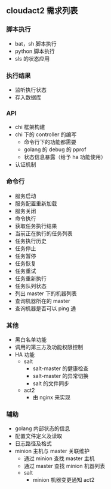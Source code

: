## cloudact2 需求列表


### 脚本执行

- bat，sh 脚本执行
- python 脚本执行
- sls 的状态应用

### 执行结果

- 监听执行状态
- 存入数据库


### API

- chi 框架构建
- chi 下的 controller 的编写
	- 命令行下的功能都需要
	- golang 的 debug 的 pprof
	- 状态信息暴露（给予 ha 功能使用）
- 认证机制


### 命令行

- 服务启动
- 服务配置重新加载
- 服务关闭
- 命令执行
- 获取任务执行结果
- 当前正在执行的任务列表
- 任务执行历史
- 任务停止
- 任务暂停
- 任务恢复
- 任务重试
- 任务重新执行
- 任务队列状态
- 列出 master 下的机器列表
- 查询机器所在的 master
- 查询机器是否可以 ping 通


### 其他

- 黑白名单功能
- 调用的第三方及功能权限控制
- HA 功能
	- salt
		- salt-master 的健康检查
		- salt-master 的异常切换
		- salt 的文件同步
	- act2
		- 由 nginx 来实现

### 辅助

- golang 内部状态的信息
- 配置文件定义及读取
- 日志路径及格式
- minion 主机与 master 关联维护
	- 通过 minion 查找 master 主机
	- 通过 master 查找 minion 机器列表
	- salt
		- minion 机器变更通知 act2
